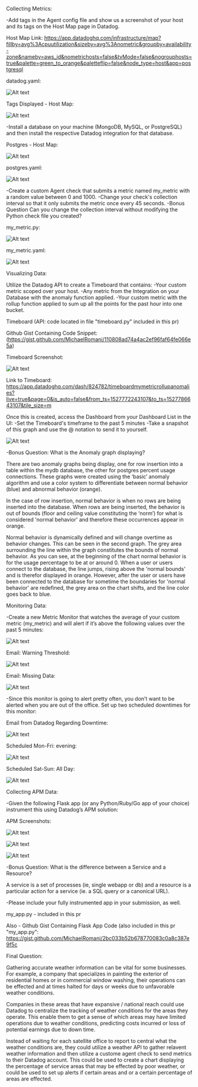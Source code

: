 Collecting Metrics:

-Add tags in the Agent config file and show us a screenshot of your host and its tags on the Host Map page in Datadog.

Host Map Link:
https://app.datadoghq.com/infrastructure/map?fillby=avg%3Acpuutilization&sizeby=avg%3Anometric&groupby=availability-zone&nameby=aws_id&nometrichosts=false&tvMode=false&nogrouphosts=true&palette=green_to_orange&paletteflip=false&node_type=host&app=postgresql

datadog.yaml:

![Alt text](https://user-images.githubusercontent.com/29218846/40798365-e02deb52-64d8-11e8-9e56-e5daa62c9120.png)

Tags Displayed - Host Map:

![Alt text](https://user-images.githubusercontent.com/29218846/40798398-f35a07ce-64d8-11e8-998f-731080d88a54.png)

-Install a database on your machine (MongoDB, MySQL, or PostgreSQL) and then install the respective Datadog integration for that database.

Postgres - Host Map:

![Alt text](https://user-images.githubusercontent.com/29218846/40798416-febcb7a6-64d8-11e8-9bd7-4a8b2580d17f.png)

postgres.yaml:

![Alt text](https://user-images.githubusercontent.com/29218846/40798434-0c7ddfb4-64d9-11e8-9306-df1e134e2aec.png)

-Create a custom Agent check that submits a metric named my_metric with a random value between 0 and 1000.
-Change your check's collection interval so that it only submits the metric once every 45 seconds.
-Bonus Question Can you change the collection interval without modifying the Python check file you created?

my_metric.py:

![Alt text](https://user-images.githubusercontent.com/29218846/40798463-1cce3cd8-64d9-11e8-821c-848e5b512ab0.png)

my_metric.yaml:

![Alt text](https://user-images.githubusercontent.com/29218846/40798474-255cd49a-64d9-11e8-8999-6ce0bb637e3d.png)

Visualizing Data:

Utilize the Datadog API to create a Timeboard that contains:
-Your custom metric scoped over your host.
-Any metric from the Integration on your Database with the anomaly function applied.
-Your custom metric with the rollup function applied to sum up all the points for the past hour into one bucket.

Timeboard (API: code located in file "timeboard.py" included in this pr)

Github Gist Containing Code Snippet:
(https://gist.github.com/MichaelRomani/110808ad74a4ac2ef96faf64fe066e5a)

Timeboard Screenshot:

![Alt text](https://user-images.githubusercontent.com/29218846/40798527-3be3e348-64d9-11e8-97ec-418743e8a1a4.png)

Link to Timeboard:
https://app.datadoghq.com/dash/824782/timeboardmymetricrollupanomalies?live=true&page=0&is_auto=false&from_ts=1527772243107&to_ts=1527786643107&tile_size=m

Once this is created, access the Dashboard from your Dashboard List in the UI:
-Set the Timeboard's timeframe to the past 5 minutes
-Take a snapshot of this graph and use the @ notation to send it to yourself.

![Alt text](https://user-images.githubusercontent.com/29218846/40798554-4ee22ffe-64d9-11e8-9291-bdb0b7cb189b.png)

-Bonus Question: What is the Anomaly graph displaying?

There are two anomaly graphs being display, one for  row insertion into a table within the mydb database, the other for postgres percent usage connections.  These graphs were created using the ‘basic’ anomaly algorithm and use a color system to differentiate between normal behavior (blue) and abnormal behavior (orange).

In the case of row insertion, normal behavior is when no rows are being inserted into the database.  When rows are being inserted, the behavior is out of bounds (floor and ceiling value constituting the ‘norm’) for what is considered 'normal behavior' and therefore these occurrences appear in orange.

Normal behavior is dynamically defined and will change overtime as behavior changes.  This can be seen in the second graph.  The grey area surrounding the line within the graph constitutes the bounds of normal behavior.  As you can see, at the beginning of the chart normal behavior is for the usage percentage to be at or around 0.  When a user or users connect to the database, the line jumps, rising above the 'normal bounds' and is therefor displayed in orange.  However, after the user or users have been connected to the database for sometime the boundaries for 'normal behavior' are redefined, the grey area on the chart shifts, and the line color goes back to blue.

Monitoring Data:

-Create a new Metric Monitor that watches the average of your custom metric (my_metric) and will alert if it’s above the following values over the past 5 minutes:

![Alt text](https://user-images.githubusercontent.com/29218846/40798626-839fbf5e-64d9-11e8-902f-43709e81c988.png)

Email: Warning Threshold:

![Alt text](https://user-images.githubusercontent.com/29218846/40798653-97a993da-64d9-11e8-8f3e-8ccf5a7aa9bb.png)

Email: Missing Data:

![Alt text](https://user-images.githubusercontent.com/29218846/40798681-a5ab65d0-64d9-11e8-9945-3bd9213d5414.png)

-Since this monitor is going to alert pretty often, you don’t want to be alerted when you are out of the office. Set up two scheduled downtimes for this monitor:

Email from Datadog Regarding Downtime:

![Alt text](https://user-images.githubusercontent.com/29218846/40798701-afcaa012-64d9-11e8-8f89-969d0cad594e.png)

Scheduled Mon-Fri: evening:

![Alt text](https://user-images.githubusercontent.com/29218846/40798722-b870e654-64d9-11e8-96f9-0ea819a172ac.png)

Scheduled Sat-Sun: All Day:

![Alt text](https://user-images.githubusercontent.com/29218846/40798737-c0fe4244-64d9-11e8-8442-68245eaa86f7.png)

Collecting APM Data:

-Given the following Flask app (or any Python/Ruby/Go app of your choice) instrument this using Datadog’s APM solution:

APM Screenshots:

![Alt text](https://user-images.githubusercontent.com/29218846/40812685-14e93d7a-6505-11e8-90e7-452f0daf66cb.png)

![Alt text](https://user-images.githubusercontent.com/29218846/40798782-dda5f518-64d9-11e8-9848-75a33da5a4d9.png)

![Alt text](https://user-images.githubusercontent.com/29218846/40798799-e6281202-64d9-11e8-82bf-bbd39fcb3531.png)

-Bonus Question: What is the difference between a Service and a Resource?

A service is a set of processes (ie, single webapp or db) and a resource is a particular action for a service (ie. a SQL query or a canonical URL).

-Please include your fully instrumented app in your submission, as well.

my_app.py - included in this pr

Also - Github Gist Containing Flask App Code (also included in this pr "my_app.py":
https://gist.github.com/MichaelRomani/2bc033b52b678770083c0a8c387e9f5c

Final Question:

Gathering accurate weather information can be vital for some businesses.  For example, a company that specializes in painting the exterior of residential homes or in commercial window washing, their operations can be effected and at times halted for days or weeks due to unfavorable weather conditions.

Companies in these areas that have expansive / national reach could use Datadog to centralize the tracking of weather conditions for the areas they operate.  This enable them to get a sense of which areas may have limited operations due to weather conditions, predicting costs incurred or loss of potential earnings due to down time.

Instead of waiting for each satellite office to report to central what the weather conditions are, they could utilize a weather API to gather relavent weather information and then utilize a custome agent check to send metrics to their Datadog account.  This could be used to create a chart displaying the percentage of service areas that may be effected by poor weather, or could be used to set up alerts if certain areas and or a certain percentage of areas are effected.


